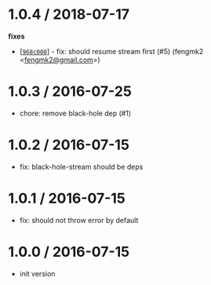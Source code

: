 
1.0.4 / 2018-07-17
==================

**fixes**
  * [[`968c008`](http://github.com/node-modules/stream-wormhole/commit/968c0088d18bbaaee7feaced306fd50f891d1743)] - fix: should resume stream first (#5) (fengmk2 <<fengmk2@gmail.com>>)

1.0.3 / 2016-07-25
==================

  * chore: remove black-hole dep (#1)

1.0.2 / 2016-07-15
==================

  * fix: black-hole-stream should be deps

1.0.1 / 2016-07-15
==================

  * fix: should not throw error by default

1.0.0 / 2016-07-15
==================

  * init version
